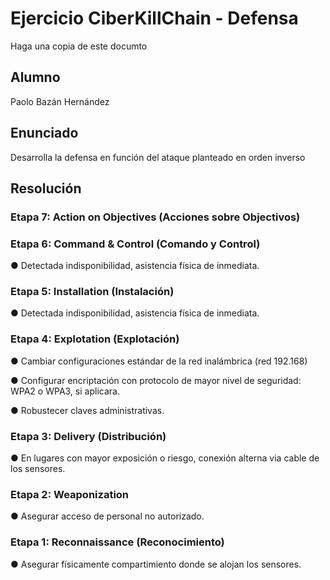 # Ejercicio CiberKillChain - Defensa

Haga una copia de este documto

## Alumno

Paolo Bazán Hernández

## Enunciado

Desarrolla la defensa en función del ataque planteado en orden inverso

## Resolución

### **Etapa 7: Action on Objectives (Acciones sobre Objectivos)**


### **Etapa 6: Command & Control (Comando y Control)**

● Detectada indisponibilidad, asistencia física de inmediata.

### **Etapa 5: Installation (Instalación)**

● Detectada indisponibilidad, asistencia física de inmediata.

### **Etapa 4: Explotation (Explotación)**

● Cambiar configuraciones estándar de la red inalámbrica (red 192.168)

● Configurar encriptación con protocolo de mayor nivel de seguridad: WPA2 o WPA3, si aplicara.

● Robustecer claves administrativas.


### **Etapa 3: Delivery (Distribución)**

● En lugares con mayor exposición o riesgo, conexión alterna via cable de los sensores.

### **Etapa 2: Weaponization**

● Asegurar acceso de personal no autorizado.

### **Etapa 1: Reconnaissance (Reconocimiento)**

● Asegurar físicamente compartimiento donde se alojan los sensores. 

